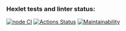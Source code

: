 ### Hexlet tests and linter status:
[![node CI](https://github.com/anorone/backend-project-4/actions/workflows/node-ci.yml/badge.svg)](https://github.com/anorone/backend-project-4/actions/workflows/node-ci.yml)
[![Actions Status](https://github.com/anorone/backend-project-4/workflows/hexlet-check/badge.svg)](https://github.com/anorone/backend-project-4/actions)
[![Maintainability](https://api.codeclimate.com/v1/badges/ab46057f96f51735fbf7/maintainability)](https://codeclimate.com/github/anorone/backend-project-4/maintainability)